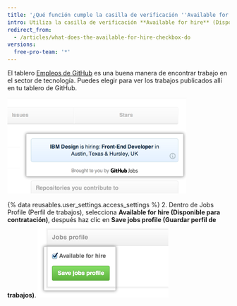 ```yaml
---
title: '¿Qué función cumple la casilla de verificación ''Available for hire'' (Disponible para contratación)?'
intro: Utiliza la casilla de verificación **Available for hire** (Disponible para contratación) para ver las publicaciones de Empleos de GitHub dentro de GitHub.
redirect_from:
  - /articles/what-does-the-available-for-hire-checkbox-do
versions:
  free-pro-team: '*'
---
```


El tablero [Empleos de GitHub](https://jobs.github.com/) es una buena manera de encontrar trabajo en el sector de tecnología. Puedes elegir para ver los trabajos publicados allí en tu tablero de GitHub.

![Anuncios de Empleos GitHub en el tablero](/assets/images/help/settings/jobs-ads-on-dashboard.png)

{% data reusables.user_settings.access_settings %}
2. Dentro de Jobs Profile (Perfil de trabajos), selecciona **Available for hire (Disponible para contratación)**, después haz clic en **Save jobs profile (Guardar perfil de trabajos)**. ![Configuraciones de perfil de trabajos](/assets/images/help/settings/jobs-profile-settings.png)
